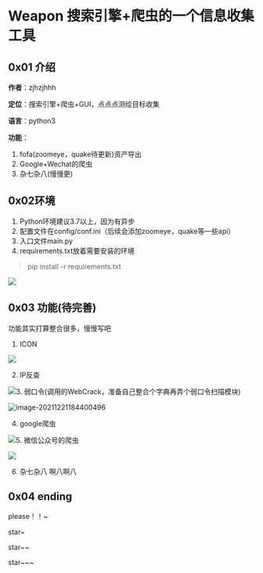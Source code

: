 # Weapon 搜索引擎+爬虫的一个信息收集工具

## 0x01 介绍

**作者**：zjhzjhhh

**定位**：搜索引擎+爬虫+GUI，点点点测绘目标收集

**语言**：python3

**功能**：

1. fofa(zoomeye，quake待更新)资产导出
2. Google+Wechat的爬虫
3. 杂七杂八(慢慢更)

## 0x02环境

1. Python环境建议3.7以上，因为有异步
2. 配置文件在config/conf.ini（后续会添加zoomeye，quake等一些api）
3. 入口文件main.py
4. requirements.txt放着需要安装的环境

> pip install -r requirements.txt



![](https://raw.githubusercontent.com/zjhzjhhh/cloud/master/202112211911008.png)



## 0x03 功能(待完善)

功能其实打算整合很多，慢慢写吧

1. ICON

![](https://raw.githubusercontent.com/zjhzjhhh/cloud/master/202112211912041.png)

2. IP反查

![](https://raw.githubusercontent.com/zjhzjhhh/cloud/master/202112211912288.png)3. 弱口令(调用的WebCrack，准备自己整合个字典再弄个弱口令扫描模块)

![image-20211221184400496](https://gitee.com/zjhzjhhh/photo/raw/master/202112211844615.png)

4. google爬虫

![](https://raw.githubusercontent.com/zjhzjhhh/cloud/master/202112211913650.png)5. 微信公众号的爬虫

![](https://raw.githubusercontent.com/zjhzjhhh/cloud/master/202112211913679.png)

6. 杂七杂八 啊八啊八

## 0x04 ending

please！！~

star~

star~~

star~~~

